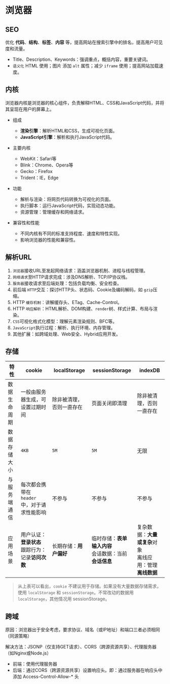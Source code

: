# 浏览器

## SEO

优化 **代码**、**结构**、**标签**、**内容** 等，提高网站在搜索引擎中的排名，提高用户可见度和流量。

- Title、Description、Keywords：强调重点，概括内容，重要关键词。
- `语义化` HTML 使用；图片 添加 `alt` 属性；减少 `iframe` 使用；提高网站加载速度。

## 内核

浏览器内核是浏览器的核心组件，负责解释HTML、CSS和JavaScript代码，并将其呈现在用户的屏幕上。

- 组成

  - **渲染引擎**：解析HTML和CSS，生成可视化页面。
  - **JavaScript引擎**：解析和执行JavaScript代码。
- 主要内核

  - WebKit：Safari等
  - Blink：Chrome、Opera等
  - Gecko：Firefox
  - Trident：IE，Edge
- 功能

  - 解析与渲染：将网页代码转换为可视化的页面。
  - 执行脚本：运行JavaScript代码，实现动态功能。
  - 资源管理：管理缓存和网络请求。
- 兼容性和性能

  - 不同内核有不同的标准支持程度、速度和特性实现。
  - 影响浏览器的性能和兼容性。

## 解析URL

1. `浏览器`接收URL至发起网络请求：涵盖浏览器机制、进程与线程管理。
2. `网络请求`至HTTP请求完成：涉及DNS解析、TCP/IP协议栈。
3. `服务器`接收请求至后端处理：包括负载均衡、安全检查。
4. 前后端 `HTTP`交互：探讨HTTP头、状态码、Cookie及编码解码，如 `gzip`压缩。
5. HTTP `缓存机制`：讲解缓存头、ETag、Cache-Control。
6. HTTP `响应解析`：HTML解析、DOM构建、`render`树、样式计算、布局与渲染。
7. `CSS`可视化格式化模型：理解元素渲染规则、BFC等。
8. `JavaScript`执行过程：解析、执行环境、内存管理。
9. 其他扩展：如跨域处理、Web安全、Hybrid应用开发。

## 存储

| 特性         | cookie                                                            | localStorage                 | sessionStorage                                                         | indexDB                                                                  |
| ------------ | ----------------------------------------------------------------- | ---------------------------- | ---------------------------------------------------------------------- | ------------------------------------------------------------------------ |
| 数据生命周期 | 一般由服务器生成，可设置过期时间                                  | 除非被清理，否则一直存在     | 页面关闭即清理                                                         | 除非被清理，否则一直存在                                                 |
| 数据存储大小 | `4KB`                                                           | `5M`                       | `5M`                                                                 | 无限                                                                     |
| 与服务端通信 | 每次都会携带在 `header` 中，对于请求性能影响                    | 不参与                       | 不参与                                                                 | 不参与                                                                   |
| 应用场景     | 用户认证：**登录状态**<br/>跟踪行为：记录**访问次数** | 长期存储：**用户偏好** | 临时存储：**表单输入内容**<br/> 会话数据：当前**会话信息** | 复杂数据：**大量或复杂**对象<br/> 离线应用：管理**离线数据** |

> 从上表可以看出，`cookie` 不建议用于存储。如果没有大量数据存储需求，使用 `localStorage` 和 `sessionStorage`。不常改动的数据用 `localStorage`，其他情况用 sessionStorage。

## 跨域

原因：浏览器出于安全考虑，要求协议、域名（或IP地址）和端口三者必须相同（同源策略）

解决方法：JSONP（仅支持GET请求）、CORS（跨源资源共享）、代理服务器（如Nginx或Node.js）

- 前端：使用代理服务器
- 后端：通过CORS（跨源资源共享）设置响应头。即：通过服务器在响应头中添加 Access-Control-Allow-* 头
